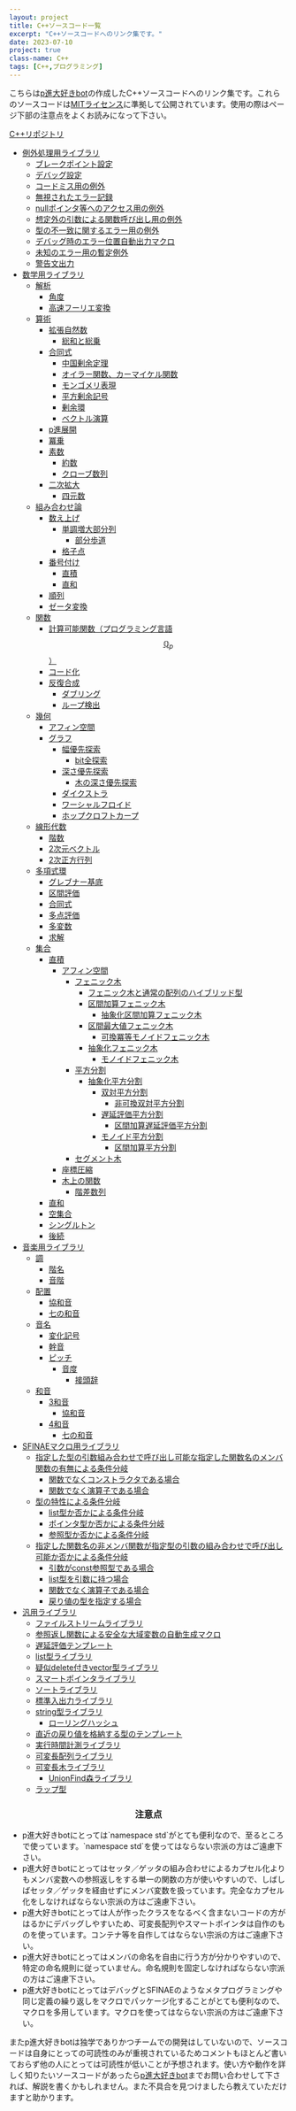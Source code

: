 ```yaml
---
layout: project
title: C++ソースコード一覧
excerpt: "C++ソースコードへのリンク集です。"
date: 2023-07-10
project: true
class-name: C++
tags: [C++,プログラミング]
---
```


こちらは[p進大好きbot](https://twitter.com/non_archimedean)の作成したC++ソースコードへのリンク集です。これらのソースコードは[MITライセンス](https://ja.osdn.net/projects/opensource/wiki/licenses%2FMIT_license)に準拠して公開されています。使用の際はページ下部の注意点をよくお読みになって下さい。

[C++リポジトリ](https://github.com/p-adic/cpp)
- [例外処理用ライブラリ](https://github.com/p-adic/cpp/tree/master/Error)
  - [ブレークポイント設定](https://github.com/p-adic/cpp/tree/master/Error/BreakPoint)
  - [デバッグ設定](https://github.com/p-adic/cpp/tree/master/Error/Debug)
  - [コードミス用の例外](https://github.com/p-adic/cpp/tree/master/Error/FaultInCoding)
  - [無視されたエラー記録](https://github.com/p-adic/cpp/tree/master/Error/IgnoredError)
  - [nullポインタ等へのアクセス用の例外](https://github.com/p-adic/cpp/tree/master/Error/IllegalAccess)
  - [想定外の引数による関数呼び出し用の例外](https://github.com/p-adic/cpp/tree/master/Error/IllegalCall)
  - [型の不一致に関するエラー用の例外](https://github.com/p-adic/cpp/tree/master/Error/MismatchType)
  - [デバッグ時のエラー位置自動出力マクロ](https://github.com/p-adic/cpp/tree/master/Error/Position)
  - [未知のエラー用の暫定例外](https://github.com/p-adic/cpp/tree/master/Error/UnknownError)
  - [警告文出力](https://github.com/p-adic/cpp/tree/master/Error/Warning)
- [数学用ライブラリ](https://github.com/p-adic/cpp/tree/master/Mathematics)
  - [解析](https://github.com/p-adic/cpp/tree/master/Mathematics/Analysis)
    - [角度](https://github.com/p-adic/cpp/tree/master/Mathematics/Analysis/Angle)
    - [高速フーリエ変換](https://github.com/p-adic/cpp/tree/master/Mathematics/Analysis/FFT)
  - [算術](https://github.com/p-adic/cpp/tree/master/Mathematics/Arithmetic)
    - [拡張自然数](https://github.com/p-adic/cpp/tree/master/Mathematics/Arithmetic/ExtendedNatural)
      - [総和と総乗](https://github.com/p-adic/cpp/tree/master/Mathematics/Arithmetic/ExtendedNatural/VLArray)
    - [合同式](https://github.com/p-adic/cpp/tree/master/Mathematics/Arithmetic/Mod)
      - [中国剰余定理](https://github.com/p-adic/cpp/tree/master/Mathematics/Arithmetic/Mod/CRT)
      - [オイラー関数、カーマイケル関数](https://github.com/p-adic/cpp/tree/master/Mathematics/Arithmetic/Mod/Euler)
      - [モンゴメリ表現](https://github.com/p-adic/cpp/tree/master/Mathematics/Arithmetic/Mod/QuadraticResidue)
      - [平方剰余記号](https://github.com/p-adic/cpp/tree/master/Mathematics/Arithmetic/Mod/Montgomery)
      - [剰余環](https://github.com/p-adic/cpp/tree/master/Mathematics/Arithmetic/Mod/QuotientRing)
      - [ベクトル演算](https://github.com/p-adic/cpp/tree/master/Mathematics/Arithmetic/Mod/SIMD)
    - [p進展開](https://github.com/p-adic/cpp/tree/master/Mathematics/Arithmetic/PAdic)
    - [冪乗](https://github.com/p-adic/cpp/tree/master/Mathematics/Arithmetic/Power)
    - [素数](https://github.com/p-adic/cpp/tree/master/Mathematics/Arithmetic/Prime)
      - [約数](https://github.com/p-adic/cpp/tree/master/Mathematics/Arithmetic/Prime/Divisor)
      - [クローブ数列](https://github.com/p-adic/cpp/tree/master/Mathematics/Arithmetic/Prime/KloveSequence)
    - [二次拡大](https://github.com/p-adic/cpp/tree/master/Mathematics/Arithmetic/QuadraticExtension)
      - [四元数](https://github.com/p-adic/cpp/tree/master/Mathematics/Arithmetic/QuadraticExtension/Quaternion)
  - [組み合わせ論](https://github.com/p-adic/cpp/tree/master/Mathematics/Combinatorial)
    - [数え上げ](https://github.com/p-adic/cpp/tree/master/Mathematics/Combinatorial/Counting)
      - [単調増大部分列](https://github.com/p-adic/cpp/tree/master/Mathematics/Combinatorial/Counting/IncreasingSubsequence)
        - [部分歩道](https://github.com/p-adic/cpp/tree/master/Mathematics/Combinatorial/Counting/IncreasingSubsequence/Subwalk)
      - [格子点](https://github.com/p-adic/cpp/tree/master/Mathematics/Combinatorial/Counting/LatticePoint)
    - [番号付け](https://github.com/p-adic/cpp/tree/master/Mathematics/Combinatorial/Enumeration)
      - [直積](https://github.com/p-adic/cpp/tree/master/Mathematics/Combinatorial/Enumeration/DirectProduct)
      - [直和](https://github.com/p-adic/cpp/tree/master/Mathematics/Combinatorial/Enumeration/DisjointUnion)
    - [順列](https://github.com/p-adic/cpp/tree/master/Mathematics/Combinatorial/Permutation)
    - [ゼータ変換](https://github.com/p-adic/cpp/tree/master/Mathematics/Combinatorial/ZetaTransform)
  - [関数](https://github.com/p-adic/cpp/tree/master/Mathematics/Function)
    - [計算可能関数（プログラミング言語$$\mathbb{Q}_p$$）](https://github.com/p-adic/cpp/tree/master/Mathematics/Function/Computable)
    - [コード化](https://github.com/p-adic/cpp/tree/master/Mathematics/Function/Encoder)
    - [反復合成](https://github.com/p-adic/cpp/tree/master/Mathematics/Function/Iteration)
      - [ダブリング](https://github.com/p-adic/cpp/tree/master/Mathematics/Function/Iteration/Doubling)
      - [ループ検出](https://github.com/p-adic/cpp/tree/master/Mathematics/Function/Iteration/LoopDetection)
  - [幾何](https://github.com/p-adic/cpp/tree/master/Mathematics/Geometry)
    - [アフィン空間](https://github.com/p-adic/cpp/tree/master/Mathematics/Geometry/AffineSpace)
    - [グラフ](https://github.com/p-adic/cpp/tree/master/Mathematics/Geometry/Graph)
      - [幅優先探索](https://github.com/p-adic/cpp/tree/master/Mathematics/Geometry/Graph/BreadthFirst)
        - [bit全探索](https://github.com/p-adic/cpp/tree/master/Mathematics/Geometry/Graph/BreadthFirstSearch/BitExhausiveSearch)
      - [深さ優先探索](https://github.com/p-adic/cpp/tree/master/Mathematics/Geometry/Graph/DepthFirstSearch)
        - [木の深さ優先探索](https://github.com/p-adic/cpp/tree/master/Mathematics/Geometry/Graph/DepthFirstSearch/Tree)
      - [ダイクストラ](https://github.com/p-adic/cpp/tree/master/Mathematics/Geometry/Graph/Dijkstra)
      - [ワーシャルフロイド](https://github.com/p-adic/cpp/tree/master/Mathematics/Geometry/Graph/FloydWarshall)
      - [ホップクロフトカープ](https://github.com/p-adic/cpp/tree/master/Mathematics/Geometry/Graph/HopcroftKarp)
  - [線形代数](https://github.com/p-adic/cpp/tree/master/Mathematics/LinearAlgebra)
    - [階数](https://github.com/p-adic/cpp/tree/master/Mathematics/LinearAlgebra/Rank)
    - [2次元ベクトル](https://github.com/p-adic/cpp/tree/master/Mathematics/LinearAlgebra/TwoByOne)
    - [2次正方行列](https://github.com/p-adic/cpp/tree/master/Mathematics/LinearAlgebra/TwoByTwo)
  - [多項式環](https://github.com/p-adic/cpp/tree/master/Mathematics/Polynomial)
    - [グレブナー基底](https://github.com/p-adic/cpp/tree/master/Mathematics/Polynomial/GroebnerBasis)
    - [区間評価](https://github.com/p-adic/cpp/tree/master/Mathematics/Polynomial/IntervalEvaluation)
    - [合同式](https://github.com/p-adic/cpp/tree/master/Mathematics/Polynomial/Mod)
    - [多点評価](https://github.com/p-adic/cpp/tree/master/Mathematics/Polynomial/MultipointEvaluation)
    - [多変数](https://github.com/p-adic/cpp/tree/master/Mathematics/Polynomial/Multivariable)
    - [求解](https://github.com/p-adic/cpp/tree/master/Mathematics/Polynomial/Solution)
  - [集合](https://github.com/p-adic/cpp/tree/master/Mathematics/SetTheory)
    - [直積](https://github.com/p-adic/cpp/tree/master/Mathematics/SetTheory/DirectProduct)
      - [アフィン空間](https://github.com/p-adic/cpp/tree/master/Mathematics/SetTheory/DirectProduct/AffineSpace)
        - [フェニック木](https://github.com/p-adic/cpp/tree/master/Mathematics/SetTheory/DirectProduct/AffineSpace/BIT)
          - [フェニック木と通常の配列のハイブリッド型](https://github.com/p-adic/cpp/tree/master/Mathematics/SetTheory/DirectProduct/AffineSpace/BIT/HybridBIT)
          - [区間加算フェニック木](https://github.com/p-adic/cpp/tree/master/Mathematics/SetTheory/DirectProduct/AffineSpace/BIT/IntervalAddBIT)
            - [抽象化区間加算フェニック木](https://github.com/p-adic/cpp/tree/master/Mathematics/SetTheory/DirectProduct/AffineSpace/BIT/IntervalAddBIT/Template)
          - [区間最大値フェニック木](https://github.com/p-adic/cpp/tree/master/Mathematics/SetTheory/DirectProduct/AffineSpace/BIT/IntervalMaxBIT)
            - [可換冪等モノイドフェニック木](https://github.com/p-adic/cpp/tree/master/Mathematics/SetTheory/DirectProduct/AffineSpace/BIT/IntervalMaxBIT/Template)
          - [抽象化フェニック木](https://github.com/p-adic/cpp/tree/master/Mathematics/SetTheory/DirectProduct/AffineSpace/BIT/Template)
            - [モノイドフェニック木](https://github.com/p-adic/cpp/tree/master/Mathematics/SetTheory/DirectProduct/AffineSpace/BIT/Template/Monoid)
        - [平方分割](https://github.com/p-adic/cpp/tree/master/Mathematics/SetTheory/DirectProduct/AffineSpace/SqrtDecomposition)
          - [抽象化平方分割](https://github.com/p-adic/cpp/tree/master/Mathematics/SetTheory/DirectProduct/AffineSpace/SqrtDecomposition/Template)
            - [双対平方分割](https://github.com/p-adic/cpp/tree/master/Mathematics/SetTheory/DirectProduct/AffineSpace/SqrtDecomposition/Template/Dual)
              - [非可換双対平方分割](https://github.com/p-adic/cpp/tree/master/Mathematics/SetTheory/DirectProduct/AffineSpace/SqrtDecomposition/Template/Dual/NonCommuatative)
            - [遅延評価平方分割](https://github.com/p-adic/cpp/tree/master/Mathematics/SetTheory/DirectProduct/AffineSpace/SqrtDecomposition/Template/LazyEvaluation)
              - [区間加算遅延評価平方分割](https://github.com/p-adic/cpp/tree/master/Mathematics/SetTheory/DirectProduct/AffineSpace/SqrtDecomposition/Template/LazyEvaluation/IntervalAdd)
            - [モノイド平方分割](https://github.com/p-adic/cpp/tree/master/Mathematics/SetTheory/DirectProduct/AffineSpace/SqrtDecomposition/Template/Monoid)
              - [区間加算平方分割](https://github.com/p-adic/cpp/tree/master/Mathematics/SetTheory/DirectProduct/AffineSpace/SqrtDecomposition/Template/Monoid/IntervalAdd)
        - [セグメント木](https://github.com/p-adic/cpp/tree/master/Mathematics/SetTheory/DirectProduct/AffineSpace/SegmentTree)
      - [座標圧縮](https://github.com/p-adic/cpp/tree/master/Mathematics/SetTheory/DirectProduct/CoordinateCompress)
      - [木上の関数](https://github.com/p-adic/cpp/tree/master/Mathematics/SetTheory/DirectProduct/Tree)
        - [階差数列](https://github.com/p-adic/cpp/tree/master/Mathematics/SetTheory/DirectProduct/Tree/DifferenceSequence)
    - [直和](https://github.com/p-adic/cpp/tree/master/Mathematics/SetTheory/DisjointUnion)
    - [空集合](https://github.com/p-adic/cpp/tree/master/Mathematics/SetTheory/EmptySet)
    - [シングルトン](https://github.com/p-adic/cpp/tree/master/Mathematics/SetTheory/Singleton)
    - [後続](https://github.com/p-adic/cpp/tree/master/Mathematics/SetTheory/Successor)
- [音楽用ライブラリ](https://github.com/p-adic/cpp/tree/master/Music)
  - [調](https://github.com/p-adic/cpp/tree/master/Music/Chou)
    - [階名](https://github.com/p-adic/cpp/tree/master/Music/Chou/KaiMei)
    - [音階](https://github.com/p-adic/cpp/tree/master/Music/Chou/OnKai)
  - [配置](https://github.com/p-adic/cpp/tree/master/Music/Haichi)
    - [協和音](https://github.com/p-adic/cpp/tree/master/Music/Haichi/KyouWaOn)
    - [七の和音](https://github.com/p-adic/cpp/tree/master/Music/Haichi/Seventh)
  - [音名](https://github.com/p-adic/cpp/tree/master/Music/OnMei)
    - [変化記号](https://github.com/p-adic/cpp/tree/master/Music/OnMei/HenkaKigou)
    - [幹音](https://github.com/p-adic/cpp/tree/master/Music/OnMei/KanOn)
    - [ピッチ](https://github.com/p-adic/cpp/tree/master/Music/OnMei/Pitch)
      - [音度](https://github.com/p-adic/cpp/tree/master/Music/OnMei/Pitch/OnDo)
        - [接頭辞](https://github.com/p-adic/cpp/tree/master/Music/OnMei/Pitch/OnDo/SetTouJi)
  - [和音](https://github.com/p-adic/cpp/tree/master/Music/WaOn)
    - [3和音](https://github.com/p-adic/cpp/tree/master/Music/WaOn/SanWaOn)
      - [協和音](https://github.com/p-adic/cpp/tree/master/Music/WaOn/SanWaOn/KyouWaOn)
    - [4和音](https://github.com/p-adic/cpp/tree/master/Music/WaOn/YonWaOn)
      - [七の和音](https://github.com/p-adic/cpp/tree/master/Music/WaOn/YonWaOn/Seventh)
- [SFINAEマクロ用ライブラリ](https://github.com/p-adic/cpp/tree/master/SFINAE)
  - [指定した型の引数組み合わせで呼び出し可能な指定した関数名のメンバ関数の有無による条件分岐](https://github.com/p-adic/cpp/tree/master/SFINAE/MemberFunction)
    - [関数でなくコンストラクタである場合](https://github.com/p-adic/cpp/tree/master/SFINAE/MemberFunction/Constructor)
    - [関数でなく演算子である場合](https://github.com/p-adic/cpp/tree/master/SFINAE/MemberFunction/Operator)
  - [型の特性による条件分岐](https://github.com/p-adic/cpp/tree/master/SFINAE/MetaFunction)
    - [list型か否かによる条件分岐](https://github.com/p-adic/cpp/tree/master/SFINAE/MetaFunction/IsList)
    - [ポインタ型か否かによる条件分岐](https://github.com/p-adic/cpp/tree/master/SFINAE/MetaFunction/IsPointerOf)
    - [参照型か否かによる条件分岐](https://github.com/p-adic/cpp/tree/master/SFINAE/MetaFunction/IsReferenceOf)
  - [指定した関数名の非メンバ関数が指定型の引数の組み合わせで呼び出し可能か否かによる条件分岐](https://github.com/p-adic/cpp/tree/master/SFINAE/NonMemberFunction)
    - [引数がconst参照型である場合](https://github.com/p-adic/cpp/tree/master/SFINAE/NonMemberFunction/Constified)
    - [list型を引数に持つ場合](https://github.com/p-adic/cpp/tree/master/SFINAE/NonMemberFunction/Operator)
    - [関数でなく演算子である場合](https://github.com/p-adic/cpp/tree/master/SFINAE/NonMemberFunction/Operator)
    - [戻り値の型を指定する場合](https://github.com/p-adic/cpp/tree/master/SFINAE/NonMemberFunction/ToValue)
- [汎用ライブラリ](https://github.com/p-adic/cpp/tree/master/Utility)
  - [ファイルストリームライブラリ](https://github.com/p-adic/cpp/tree/master/Utility/FileStream)
  - [参照返し関数による安全な大域変数の自動生成マクロ](https://github.com/p-adic/cpp/tree/master/Utility/GlobalVariable)
  - [遅延評価テンプレート](https://github.com/p-adic/cpp/tree/master/Utility/LazyEvaluation)
  - [list型ライブラリ](https://github.com/p-adic/cpp/tree/master/Utility/List)
  - [疑似delete付きvector型ライブラリ](https://github.com/p-adic/cpp/tree/master/Utility/LinkedList)
  - [スマートポインタライブラリ](https://github.com/p-adic/cpp/tree/master/Utility/SmartPointer)
  - [ソートライブラリ](https://github.com/p-adic/cpp/tree/master/Utility/Sort)
  - [標準入出力ライブラリ](https://github.com/p-adic/cpp/tree/master/Utility/StdStream)
  - [string型ライブラリ](https://github.com/p-adic/cpp/tree/master/Utility/String)
    - [ローリングハッシュ](https://github.com/p-adic/cpp/tree/master/Utility/String/RollingHash)
  - [直近の戻り値を格納する型のテンプレート](https://github.com/p-adic/cpp/tree/master/Utility/Temporary)
  - [実行時間計測ライブラリ](https://github.com/p-adic/cpp/tree/master/Utility/Time)
  - [可変長配列ライブラリ](https://github.com/p-adic/cpp/tree/master/Utility/VLArray)
  - [可変長木ライブラリ](https://github.com/p-adic/cpp/tree/master/Utility/VLTree)
    - [UnionFind森ライブラリ](https://github.com/p-adic/cpp/tree/master/Utility/VLTree/UnionFindForest)
  - [ラップ型](https://github.com/p-adic/cpp/tree/master/Utility/WrappedType)

<div class="row">
  <h3 align="center">注意点</h3>
  <ul align="left">
    <li>
      p進大好きbotにとっては`namespace std`がとても便利なので、至るところで使っています。`namespace std`を使ってはならない宗派の方はご遠慮下さい。
    </li>
    <li>
      p進大好きbotにとってはセッタ／ゲッタの組み合わせによるカプセル化よりもメンバ変数への参照返しをする単一の関数の方が使いやすいので、しばしばセッタ／ゲッタを経由せずにメンバ変数を扱っています。完全なカプセル化をしなければならない宗派の方はご遠慮下さい。
    </li>
    <li>
      p進大好きbotにとっては人が作ったクラスをなるべく含まないコードの方がはるかにデバッグしやすいため、可変長配列やスマートポインタは自作のものを使っています。コンテナ等を自作してはならない宗派の方はご遠慮下さい。
    </li>
    <li>
      p進大好きbotにとってはメンバの命名を自由に行う方が分かりやすいので、特定の命名規則に従っていません。命名規則を固定しなければならない宗派の方はご遠慮下さい。
    </li>
    <li>
      p進大好きbotにとってはデバッグとSFINAEのようなメタプログラミングや同じ定義の繰り返しをマクロでパッケージ化することがとても便利なので、マクロを多用しています。マクロを使ってはならない宗派の方はご遠慮下さい。
    </li>
  </ul>
</div>

またp進大好きbotは独学でありかつチームでの開発はしていないので、ソースコードは自身にとっての可読性のみが重視されているためコメントもほとんど書いておらず他の人にとっては可読性が低いことが予想されます。使い方や動作を詳しく知りたいソースコードがあったら[p進大好きbot](https://twitter.com/non_archimedean)までお問い合わせして下されば、解説を書くかもしれません。また不具合を見つけましたら教えていただけますと助かります。
